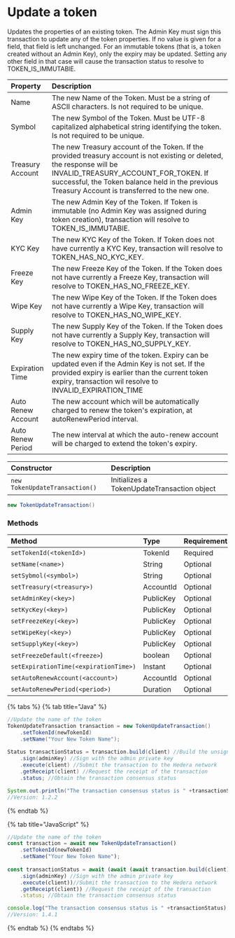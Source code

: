 # Update a token

Updates the properties of an existing token. The Admin Key must sign this transaction to update any of the token properties. If no value is given for a field, that field is left unchanged. For an immutable tokens \(that is, a token created without an Admin Key\), only the expiry may be updated. Setting any other field in that case will cause the transaction status to resolve to TOKEN\_IS\_IMMUTABlE.

| Property | Description |
| :--- | :--- |
| Name | The new Name of the Token. Must be a string of ASCII characters. Is not required to be unique. |
| Symbol | The new Symbol of the Token. Must be UTF-8 capitalized alphabetical string identifying the token. Is not required to be unique. |
| Treasury Account | The new Treasury account of the Token. If the provided treasury account is not existing or deleted, the response will be INVALID\_TREASURY\_ACCOUNT\_FOR\_TOKEN. If successful, the Token balance held in the previous Treasury Account is transferred to the new one. |
| Admin Key | The new Admin Key of the Token. If Token is immutable \(no Admin Key was assigned during token creation\), transaction will resolve to TOKEN\_IS\_IMMUTABlE. |
| KYC Key | The new KYC Key of the Token. If Token does not have currently a KYC Key, transaction will resolve to TOKEN\_HAS\_NO\_KYC\_KEY. |
| Freeze Key | The new Freeze Key of the Token. If the Token does not have currently a Freeze Key, transaction will resolve to TOKEN\_HAS\_NO\_FREEZE\_KEY. |
| Wipe Key | The new Wipe Key of the Token. If the Token does not have currently a Wipe Key, transaction will resolve to TOKEN\_HAS\_NO\_WIPE\_KEY. |
| Supply Key | The new Supply Key of the Token. If the Token does not have currently a Supply Key, transaction will resolve to TOKEN\_HAS\_NO\_SUPPLY\_KEY. |
| Expiration Time | The new expiry time of the token. Expiry can be updated even if the Admin Key is not set. If the provided expiry is earlier than the current token expiry, transaction wil resolve to INVALID\_EXPIRATION\_TIME |
| Auto Renew Account | The new account which will be automatically charged to renew the token's expiration, at autoRenewPeriod interval. |
| Auto Renew Period | The new interval at which the auto-renew account will be charged to extend the token's expiry. |

| Constructor | Description |
| :--- | :--- |
| `new TokenUpdateTransaction()` | Initializes a TokenUpdateTransaction object |

```java
new TokenUpdateTransaction()
```

### Methods

| Method | Type | Requirement |
| :--- | :--- | :--- |
| `setTokenId(<tokenId>)` | TokenId | Required  |
| `setName(<name>)` | String | Optional |
| `setSybmol(<symbol>)` | String | Optional |
| `setTreasury(<treasury>)` | AccountId | Optional |
| `setAdminKey(<key>)` | PublicKey | Optional |
| `setKycKey(<key>)` | PublicKey | Optional |
| `setFreezeKey(<key>)` | PublicKey | Optional |
| `setWipeKey(<key>)` | PublicKey | Optional |
| `setSupplyKey(<key>)` | PublicKey | Optional |
| `setFreezeDefault(<freeze>`\) | boolean | Optional |
| `setExpirationTime(<expirationTime>)` | Instant | Optional |
| `setAutoRenewAccount(<account>)` | AccountId | Optional |
| `setAutoRenewPeriod(<period>)` | Duration | Optional |

{% tabs %}
{% tab title="Java" %}
```java
//Update the name of the token
TokenUpdateTransaction transaction = new TokenUpdateTransaction()
    .setTokenId(newTokenId)
    .setName("Your New Token Name");
    
Status transactionStatus = transaction.build(client) //Build the unsigned transaction
    .sign(adminKey) //Sign with the admin private key
    .execute(client) //Submit the transaction to the Hedera network
    .getReceipt(client) //Request the receipt of the transaction
    .status; //Obtain the transaction consensus status

System.out.println("The transaction consensus status is " +transactionStatus);
//Version: 1.2.2
```
{% endtab %}

{% tab title="JavaScript" %}
```javascript
//Update the name of the token
const transaction = await new TokenUpdateTransaction()
    .setTokenId(newTokenId)
    .setName("Your New Token Name");
    
const transactionStatus = await (await (await transaction.build(client) //Build the unsigned transaction
    .sign(adminKey) //Sign with the admin private key
    .execute(client))//Submit the transaction to the Hedera network
    .getReceipt(client)) //Request the receipt of the transaction
    .status; //Obtain the transaction consensus status

console.log("The transaction consensus status is " +transactionStatus);
//Version: 1.4.1
```
{% endtab %}
{% endtabs %}





